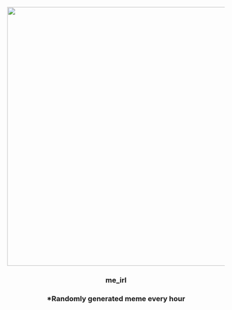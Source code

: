 <p align="center">
        <img src="https://i.redd.it/1p5kjlmzxt391.png" width="600" height="600">
        </p>
        <h3 align="center">me_irl</h3>
        <h3 align="center">*Randomly generated meme every hour</h3>
    